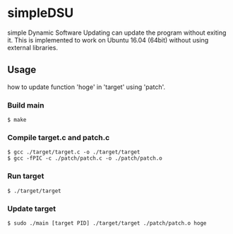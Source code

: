 # simpleDSU

simple Dynamic Software Updating can update the program without exiting it.
This is implemented to work on Ubuntu 16.04 (64bit) without using external libraries.


## Usage
how to update function 'hoge' in 'target' using 'patch'.

### Build main

```shell
$ make
```

### Compile target.c and patch.c 

```shell
$ gcc ./target/target.c -o ./target/target
$ gcc -fPIC -c ./patch/patch.c -o ./patch/patch.o
```

### Run target

```shell
$ ./target/target
```

### Update target

```shell
$ sudo ./main [target PID] ./target/target ./patch/patch.o hoge
```


